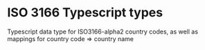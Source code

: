 # ISO 3166 Typescript types

Typescript data type for ISO3166-alpha2 country codes, as well as mappings for country code => country name
